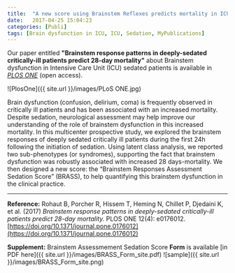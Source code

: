 ```yaml
---
title:  "A new score using Brainstem Reflexes predicts mortality in ICU patients receiving a deep sedation"
date:   2017-04-25 15:04:23
categories: [Publi]
tags: [Brain dysfunction in ICU, ICU, Sedation, MyPublications]
---
```


Our paper entitled **"Brainstem response patterns in deeply-sedated critically-ill patients predict 28-day mortality"** about Brainstem dysfunction in Intensive Care Unit (ICU) sedated patients is available in [*PLOS ONE*](https://doi.org/10.1371/journal.pone.0176012) (open access).

![PlosOne]({{ site.url }}/images/PLoS ONE.jpg)

Brain dysfunction (confusion, delirium, coma) is frequently observed in critically ill patients and has been associated with an increased mortality. Despite sedation, neurological assessment may help improve our understanding of the role of brainstem dysfunction in this increased mortality.
In this multicenter prospective study, we explored the brainstem responses of deeply sedated critically ill patients during the first 24h following the initiation of sedation. Using latent class analysis, we reported two sub-phenotypes (or syndromes), supporting the fact that brainstem dysfunction was robustly associated with increased 28 days-mortality.
We then designed a new score: the “Brainstem Responses Assessment Sedation Score” (BRASS), to help quantifying this brainstem dysfunction in the clinical practice.


---

**Reference:** Rohaut B, Porcher R, Hissem T, Heming N, Chillet P, Djedaini K, et al. (2017) *Brainstem response patterns in deeply-sedated critically-ill patients predict 28-day mortality.* PLOS ONE 12(4): e0176012. [https://doi.org/10.1371/journal.pone.0176012](https://doi.org/10.1371/journal.pone.0176012)


**Supplement:** Brainstem Assessmement Sedation Score **Form** is available [in PDF here]({{ site.url }}/images/BRASS_Form_site.pdf)
![sample]({{ site.url }}/images/BRASS_Form_site.png)
